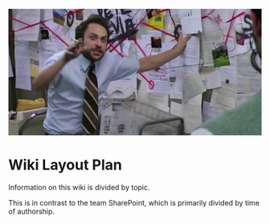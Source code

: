 ![Pepe Silvia conspiracy board](Charlies-Pepe-Silvia-conspiracy-in-Its-Always-Sunny-1919213752.jpg)
# Wiki Layout Plan

Information on this wiki is divided by topic.

This is in contrast to the team SharePoint, which is primarily divided by time of authorship.